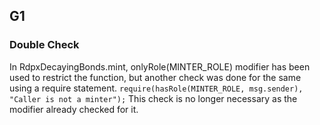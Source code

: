 ## G1 
### Double Check
In RdpxDecayingBonds.mint, onlyRole(MINTER_ROLE) modifier has been used to restrict the function, but another check was done for the same using a require statement. 
```require(hasRole(MINTER_ROLE, msg.sender), "Caller is not a minter");```
This check is no longer necessary as the modifier already checked for it.